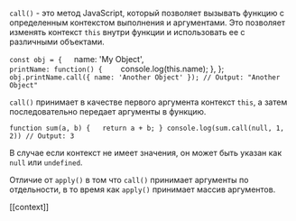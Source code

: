 `call()` - это метод JavaScript, который позволяет вызывать функцию с определенным контекстом выполнения и аргументами. Это позволяет изменять контекст `this` внутри функции и использовать ее с различными объектами.

`const obj = {  
	`name: 'My Object',   
	`printName: function() {   
		`  console.log(this.name);   }, }; 
		` obj.printName.call({ name: 'Another Object' }); // Output: "Another Object"`

`call()` принимает в качестве первого аргумента контекст `this`, а затем последовательно передает аргументы в функцию.

`function sum(a, b) {   return a + b; } console.log(sum.call(null, 1, 2)) // Output: 3`

В случае если контекст не имеет значения, он может быть указан как `null` или `undefined`.

Отличие от `apply()` в том что `call()` принимает аргументы по отдельности, в то время как `apply()` принимает массив аргументов.

[[context]]